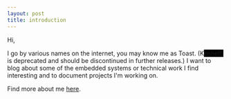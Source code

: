 ```yaml
---
layout: post
title: introduction
---
```


Hi,

I go by various names on the internet, you may know me as Toast. (K<span style="background-color:black">enneth</span> is deprecated and should be discontinued in further releases.) I want to blog about some of the embedded systems or technical work I find interesting and to document projects I'm working on. 

Find more about me [here](https://ghostforayear.carrd.co).